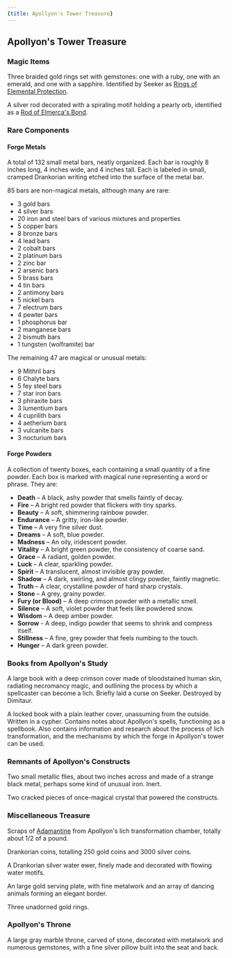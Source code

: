 ```yaml
---
{title: Apollyon's Tower Treasure}
---
```

## Apollyon's Tower Treasure

### Magic Items

Three braided gold rings set with gemstones: one with a ruby, one with an emerald, and one with a sapphire. Identified by Seeker as [Rings of Elemental Protection](<../treasure/rings-of-elemental-protection.md>). 

A silver rod decorated with a spiraling motif holding a pearly orb, identified as a [Rod of Elmerca's Bond](<../treasure/rod-of-elmerca-s-bond.md>). 
### Rare Components

#### Forge Metals

A total of 132 small metal bars, neatly organized. Each bar is roughly 8 inches long, 4 inches wide, and 4 inches tall. Each is labeled in small, cramped Drankorian writing etched into the surface of the metal bar. 

85 bars are non-magical metals, although many are rare:
- 3 gold bars
- 4 silver bars
- 20 iron and steel bars of various mixtures and properties
- 5 copper bars
- 8 bronze bars
- 4 lead bars
- 2 cobalt bars
- 2 platinum bars
- 2 zinc bar
- 2 arsenic bars
- 5 brass bars
- 4 tin bars 
- 2 antimony bars 
- 5 nickel bars 
- 7 electrum bars 
- 4 pewter bars
- 1 phosphorus bar
- 2 manganese bars
- 2 bismuth bars
- 1 tungsten (wolframite) bar

The remaining 47 are magical or unusual metals:
- 9 Mithril bars
- 6 Chalyte bars 
- 5 fey steel bars 
- 7 star iron bars 
- 3 phiraxite bars 
- 3 lumentium bars 
- 4 cuprilith bars 
- 4 aetherium bars 
- 3 vulcanite bars 
- 3 nocturium bars 
#### Forge Powders
A collection of twenty boxes, each containing a small quantity of a fine powder. Each box is marked with magical rune representing a word or phrase. They are:
- **Death** – A black, ashy powder that smells faintly of decay.
- **Fire** – A bright red powder that flickers with tiny sparks.
- **Beauty** – A soft, shimmering rainbow powder.
- **Endurance** – A gritty, iron-like powder.
- **Time** – A very fine silver dust. 
- **Dreams** – A soft, blue powder.
- **Madness** – An oily, iridescent powder.
- **Vitality** – A bright green powder, the consistency of coarse sand.
- **Grace** – A radiant, golden powder.
- **Luck** – A clear, sparkling powder.
- **Spirit** – A translucent, almost invisible gray powder.
- **Shadow** – A dark, swirling, and almost clingy powder, faintly magnetic.
- **Truth** – A clear, crystalline powder of hard sharp crystals. 
- **Stone** – A grey, grainy powder.
- **Fury (or Blood)** – A deep crimson powder with a metallic smell. 
- **Silence** – A soft, violet powder that feels like powdered snow. 
- **Wisdom** – A deep amber powder.
- **Sorrow** - A deep, indigo powder that seems to shrink and compress itself.
- **Stillness** – A fine, grey powder that feels numbing to the touch. 
- **Hunger** – A dark green powder.

### Books from Apollyon's Study

A large book with a deep crimson cover made of bloodstained human skin, radiating necromancy magic, and outlining the process by which a spellcaster can become a lich. Briefly laid a curse on Seeker. Destroyed by Dimitaur. 

A locked book with a plain leather cover, unassuming from the outside. Written in a cypher. Contains notes about Apollyon's spells, functioning as a spellbook. Also contains information and research about the process of lich transformation, and the mechanisms by which the forge in Apollyon's tower can be used. 

### Remnants of Apollyon's Constructs

Two small metallic flies, about two inches across and made of a strange black metal, perhaps some kind of unusual iron. Inert. 

Two cracked pieces of once-magical crystal that powered the constructs. 

### Miscellaneous Treasure

Scraps of [Adamantine](<../../../things/materials/adamantine.md>) from Apollyon's lich transformation chamber, totally about 1/2 of a pound. 

Drankorian coins, totalling 250 gold coins and 3000 silver coins. 

A Drankorian silver water ewer, finely made and decorated with flowing water motifs. 

An large gold serving plate, with fine metalwork and an array of dancing animals forming an elegant border. 

Three unadorned gold rings. 
### Apollyon's Throne

A large gray marble throne, carved of stone, decorated with metalwork and numerous gemstones, with a fine silver pillow built into the seat and back. 

